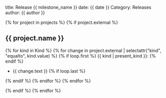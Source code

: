 title: Release {{ milestone_name }}
date: {{ date }}
Category: Releases
author: {{ author }}

{% for project in projects %}
{% if project.external %}
## {{ project.name }}

{% for kind in Kind %}
{% for change in project.external | selectattr("kind", "equalto", kind.value) %}
{% if loop.first %}
{{ kind | present_kind }}:
{% endif %}
* {{ change.text }}
{% if loop.last %}

{% endif %}
{% endfor %}
{% endfor %}

{% endif %}
{% endfor %}

